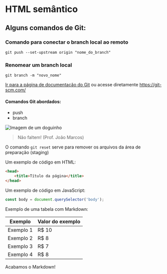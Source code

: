 # HTML semântico
## Alguns comandos de Git:
### Comando para conectar o branch local ao remoto

```
git push --set-upstream origin "nome_do_branch"
```

### Renomear um branch local

```
git branch -m "novo_nome"
```

[Ir para a página de documentação do Git](https://git-scm.com/) ou acesse diretamente <https://git-scm.com/>

#### Comandos Git abordados:
- push
- branch

![Imagem de um doguinho](https://pipz.com/static/images/blog/eddie.png)

>Não faltem!
> (Prof. João Marcos)

O comando `git reset` serve para remover os arquivos da área de preparação (staging)

Um exemplo de código em HTML:

~~~html
<head>
    <title>Título da página</title>
</head>
~~~

Um exemplo de código em JavaScript:

~~~javascript
const body = document.querySelector('body');
~~~

Exemplo de uma tabela com Markdown:

Exemplo   | Valor do exemplo
--------- | ------
Exemplo 1 | R$ 10
Exemplo 2 | R$ 8
Exemplo 3 | R$ 7
Exemplo 4 | R$ 8

Acabamos o Markdown!